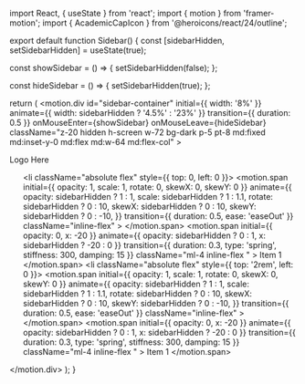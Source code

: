 import React, { useState } from 'react';
import { motion } from 'framer-motion';
import { AcademicCapIcon } from '@heroicons/react/24/outline';

export default function Sidebar() {
  const [sidebarHidden, setSidebarHidden] = useState(true);

  const showSidebar = () => {
    setSidebarHidden(false);
  };

  const hideSidebar = () => {
    setSidebarHidden(true);
  };

  return (
    <motion.div
      id="sidebar-container"
      initial={{ width: '8%' }}
      animate={{ width: sidebarHidden ? '4.5%' : '23%' }}
      transition={{ duration: 0.5 }}
      onMouseEnter={showSidebar}
      onMouseLeave={hideSidebar}
      className="z-20 hidden h-screen w-72 bg-dark p-5 pt-8 md:fixed md:inset-y-0 md:flex md:w-64 md:flex-col"
    >
      <div className="sticky top-0  text-white">
        <div className="mb-4">Logo Here</div>
        <div className="relative">
          <ul className="">
            <li className="absolute flex" style={{ top: 0, left: 0 }}>
              <motion.span
                initial={{ opacity: 1, scale: 1, rotate: 0, skewX: 0, skewY: 0 }}
                animate={{
                  opacity: sidebarHidden ? 1 : 1,
                  scale: sidebarHidden ? 1 : 1.1,
                  rotate: sidebarHidden ? 0 : 10,
                  skewX: sidebarHidden ? 0 : 10,
                  skewY: sidebarHidden ? 0 : -10,
                }}
                transition={{ duration: 0.5, ease: 'easeOut' }}
                className="inline-flex"
              >
                <AcademicCapIcon className="h-5 w-5" />
              </motion.span>
              <motion.span
                initial={{ opacity: 0, x: -20 }}
                animate={{ opacity: sidebarHidden ? 0 : 1, x: sidebarHidden ? -20 : 0 }}
                transition={{ duration: 0.3, type: 'spring', stiffness: 300, damping: 15 }}
                className="ml-4 inline-flex "
              >
                Item 1
              </motion.span>
            </li>
            <li className="absolute flex" style={{ top: '2rem', left: 0 }}>
              <motion.span
                initial={{ opacity: 1, scale: 1, rotate: 0, skewX: 0, skewY: 0 }}
                animate={{
                  opacity: sidebarHidden ? 1 : 1,
                  scale: sidebarHidden ? 1 : 1.1,
                  rotate: sidebarHidden ? 0 : 10,
                  skewX: sidebarHidden ? 0 : 10,
                  skewY: sidebarHidden ? 0 : -10,
                }}
                transition={{ duration: 0.5, ease: 'easeOut' }}
                className="inline-flex"
              >
                <AcademicCapIcon className="h-5 w-5" />
              </motion.span>
              <motion.span
                initial={{ opacity: 0, x: -20 }}
                animate={{ opacity: sidebarHidden ? 0 : 1, x: sidebarHidden ? -20 : 0 }}
                transition={{ duration: 0.3, type: 'spring', stiffness: 300, damping: 15 }}
                className="ml-4 inline-flex "
              >
                Item 1
              </motion.span>
            </li>
          </ul>
        </div>
      </div>
    </motion.div>
  );
}
